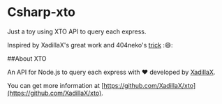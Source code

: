 # Csharp-xto

Just a toy using XTO API to query each express.

Inspired by XadillaX's great work and 404neko's [trick](https://github.com/404neko/pxto) ::smile::

##About XTO

An API for Node.js to query each express with ♥ developed by [XadillaX](https://github.com/XadillaX).

You can get more information at [https://github.com/XadillaX/xto](https://github.com/XadillaX/xto).

